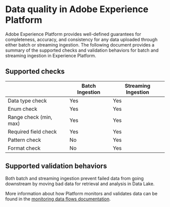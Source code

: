 # Data quality in Adobe Experience Platform

Adobe Experience Platform provides well-defined guarantees for completeness, accuracy, and consistency for any data uploaded through either batch or streaming ingestion. The following document provides a summary of the supported checks and validation behaviors for batch and streaming ingestion in Experience Platform.

## Supported checks

&nbsp; | Batch Ingestion | Streaming Ingestion 
------ | --------------- | -------------------
Data type check | Yes | Yes
Enum check | Yes | Yes
Range check (min, max) | Yes | Yes
Required field check | Yes | Yes
Pattern check | No | Yes
Format check | No | Yes

## Supported validation behaviors

Both batch and streaming ingestion prevent failed data from going downstream by moving bad data for retrieval and analysis in Data Lake.

More information about how Platform monitors and validates data can be found in the [monitoring data flows documentation][data-flows].

[data-flows]: ../streaming_ingest/monitor-data-flows.md

[streaming-validation]: ../streaming_ingest/streaming_validation.md
[batch-validation]: ../streaming_ingest/retrieving_failed_batches.md